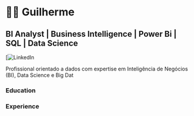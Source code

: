 # 👨‍💻 Guilherme 
## BI Analyst | Business Intelligence | Power Bi | SQL | Data Science

[![LinkedIn](https://www.linkedin.com/in/guilherme-almeida-05b94b201)



Profissional orientado a dados com expertise em Inteligência de Negócios (BI), Data Science e Big Dat


### Education


### Experience



###


